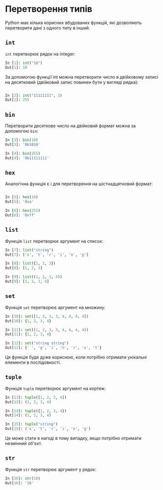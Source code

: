 # Перетворення типів

Python має кілька корисних вбудованих функцій, які дозволяють перетворити дані з одного типу в інший.

## ``int``

``int`` перетворює рядок на integer:

```python
In [1]: int("10")
Out[1]: 10
```

За допомогою функції int можна перетворити число в двійковому записі на
десятковий (двійковий запис повинен бути у вигляді рядка):

```python

In [2]: int("11111111", 2)
Out[2]: 255
```

## ``bin``

Перетворити десяткове число на двійковий формат можна за допомогою
``bin``:

```python
In [3]: bin(10)
Out[3]: '0b1010'

In [4]: bin(255)
Out[4]: '0b11111111'
```

## ``hex``

Аналогічна функція є і для перетворення на шістнадцятковий формат:

```python

In [5]: hex(10)
Out[5]: '0xa'

In [6]: hex(255)
Out[6]: '0xff'
```

## ``list``

Функція ``list`` перетворює аргумент на список:

```python
In [7]: list("string")
Out[7]: ['s', 't', 'r', 'i', 'n', 'g']

In [8]: list({1, 2, 3})
Out[8]: [1, 2, 3]

In [9]: list((1, 2, 3, 4))
Out[9]: [1, 2, 3, 4]
```

## ``set``

Функція ``set`` перетворює аргумент на множину:

```python
In [10]: set([1, 2, 3, 3, 4, 4, 4, 4])
Out[10]: {1, 2, 3, 4}

In [11]: set((1, 2, 3, 3, 4, 4, 4, 4))
Out[11]: {1, 2, 3, 4}

In [12]: set("string string")
Out[12]: {' ', 'g', 'i', 'n', 'r', 's', 't'}
```

Ця функція буде дуже корисною, коли потрібно отримати унікальні елементи в
послідовності.

## ``tuple``

Функція ``tuple`` перетворює аргумент на кортеж:

```python
In [13]: tuple([1, 2, 3, 4])
Out[13]: (1, 2, 3, 4)

In [14]: tuple({1, 2, 3, 4})
Out[14]: (1, 2, 3, 4)

In [15]: tuple("string")
Out[15]: ('s', 't', 'r', 'i', 'n', 'g')
```

Це може стати в нагоді в тому випадку, якщо потрібно отримати незмінний об'єкт.

## ``str``

Функція ``str`` перетворює аргумент у рядок:

```python
In [16]: str(10)
Out[16]: '10'
```

